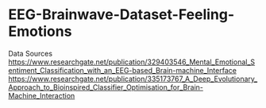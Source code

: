 # EEG-Brainwave-Dataset-Feeling-Emotions

Data Sources
https://www.researchgate.net/publication/329403546_Mental_Emotional_Sentiment_Classification_with_an_EEG-based_Brain-machine_Interface
https://www.researchgate.net/publication/335173767_A_Deep_Evolutionary_Approach_to_Bioinspired_Classifier_Optimisation_for_Brain-Machine_Interaction
